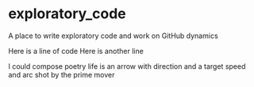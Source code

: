 # exploratory_code
A place to write exploratory code and work on GitHub dynamics

Here is a line of code
Here is another line

I could compose poetry
life is an arrow
with direction and a target
speed and arc
shot by the prime mover

